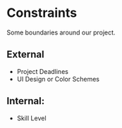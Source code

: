 # Constraints

Some boundaries around our project.

## External

- Project Deadlines
- UI Design or Color Schemes

## Internal:

- Skill Level
